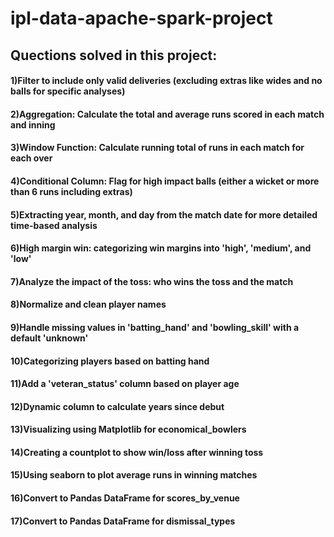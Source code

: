 # ipl-data-apache-spark-project
## Quections solved in this project:

#### 1)Filter to include only valid deliveries (excluding extras like wides and no balls for specific analyses)
#### 2)Aggregation: Calculate the total and average runs scored in each match and inning
#### 3)Window Function: Calculate running total of runs in each match for each over
#### 4)Conditional Column: Flag for high impact balls (either a wicket or more than 6 runs including extras)
#### 5)Extracting year, month, and day from the match date for more detailed time-based analysis
#### 6)High margin win: categorizing win margins into 'high', 'medium', and 'low'
#### 7)Analyze the impact of the toss: who wins the toss and the match
#### 8)Normalize and clean player names
#### 9)Handle missing values in 'batting_hand' and 'bowling_skill' with a default 'unknown'
#### 10)Categorizing players based on batting hand
#### 11)Add a 'veteran_status' column based on player age
#### 12)Dynamic column to calculate years since debut
#### 13)Visualizing using Matplotlib for economical_bowlers
#### 14)Creating a countplot to show win/loss after winning toss
#### 15)Using seaborn to plot average runs in winning matches
#### 16)Convert to Pandas DataFrame for scores_by_venue
#### 17)Convert to Pandas DataFrame for dismissal_types
